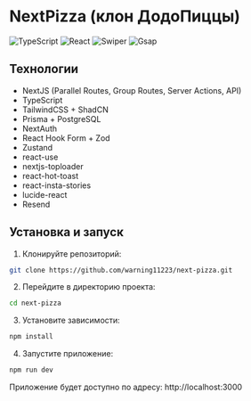 # NextPizza (клон ДодоПиццы)

![TypeScript](https://img.shields.io/badge/TypeScript-5.8.3-orange)
![React](https://img.shields.io/badge/Next-15.3.2-orange)
![Swiper](https://img.shields.io/badge/Zustand-5.0.4-orange)
![Gsap](https://img.shields.io/badge/Tailwind-4-orange)

## Технологии

- NextJS (Parallel Routes, Group Routes, Server Actions, API)
- TypeScript
- TailwindCSS + ShadCN
- Prisma + PostgreSQL
- NextAuth
- React Hook Form + Zod
- Zustand
- react-use
- nextjs-toploader
- react-hot-toast
- react-insta-stories
- lucide-react
- Resend


## Установка и запуск

1. Клонируйте репозиторий:
```bash
git clone https://github.com/warning11223/next-pizza.git
```
2. Перейдите в директорию проекта:
```bash
cd next-pizza
```

3. Установите зависимости:
```bash
npm install
```

4. Запустите приложение:
```bash
npm run dev
```
Приложение будет доступно по адресу: http://localhost:3000